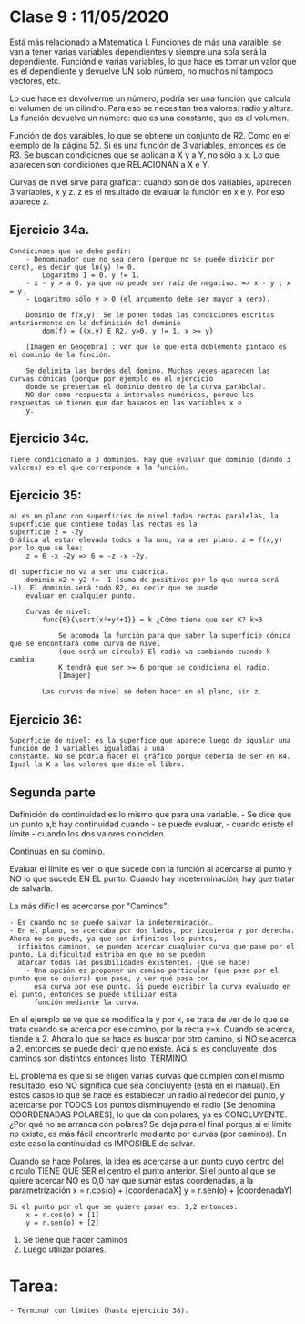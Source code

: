# Clase 9 : 11/05/2020

Está más relacionado a Matemática I.
Funciones de más una varaible, se van a tener varias variables dependientes y siempre una sola será la dependiente.
Funciónd e varias variables, lo que hace es tomar un valor que es el dependiente y devuelve UN solo número, no muchos ni tampoco
vectores, etc.

Lo que hace es devolverme un número, podría ser una función que calcula el volumen de un cilindro. Para eso se necesitan tres
valores: radio y altura. La función devuelve un número: que es una constante, que es el volumen.

Función de dos varaibles, lo que se obtiene un conjunto de R2. Como en el ejemplo de la página 52. Si es una función de 3
variables, entonces es de R3. Se buscan condiciones que se aplican a X y a Y, no sólo a x. Lo que aparecen son condiciones que
RELACIONAN a X e Y.

Curvas de nivel sirve para graficar: cuando son de dos variables, aparecen 3 variables, x y z. z es el resultado de evaluar la
función en x e y. Por eso aparece z.

Ejercicio 34a.
-------------
	Condicinoes que se debe pedir:
		- Denominador que no sea cero (porque no se puede dividir por cero), es decir que ln(y) != 0.
			Logaritmo 1 = 0. y != 1.
		- x - y > a 0. ya que no peude ser raíz de negativo. => x - y ; x = y.
		- Logaritmo sólo y > 0 (el argumento debe ser mayor a cero).

		Dominio de f(x,y): Se le ponen todas las condiciones escritas anteriormente en la definición del dominio
			dom(f) = {(x,y) E R2, y>0, y != 1, x >= y}

		[Imagen en Geogebra] : ver que lo que está doblemente pintado es el dominio de la función.

		Se delimita las bordes del domino. Muchas veces aparecen las curvas cónicas (porque por ejemplo en el ejercicio
		donde se presentan el dominio dentro de la curva parábola).
		NO dar como respuesta a intervalos numéricos, porque las respuestas se tienen que dar basados en las variables x e
		y.


Ejercicio 34c.
-------------
	Tiene condicionado a 3 dominios. Hay que evaluar qué dominio (dando 3 valores) es el que corresponde a la función.

Ejercicio 35:
-------------
	a) es un plano con superficies de nivel todas rectas paralelas, la superficie que contiene todas las rectas es la
	superficie z = -2y
	Gráfica al estar elevada todos a la uno, va a ser plano. z = f(x,y) por lo que se lee:
		z = 6 -x -2y => 6 = -z -x -2y.

	d) superficie no va a ser una cuádrica.
		dominio x2 + y2 != -1 (suma de positivos por lo que nunca será -1). El dominio será todo R2, es decir que se puede
		evaluar en cualquier punto.

		Curvas de nivel:
			func{6}{\sqrt{x²+y²+1}} = k ¿Cómo tiene que ser K? k>0

				Se acomoda la función para que saber la superficie cónica que se encontrará como curva de nivel
				(que será un círculo) El radio va cambiando cuando k cambia.
				K tendrá que ser >= 6 porque se condiciona el radio.
				[Imagen]

			Las curvas de nivel se deben hacer en el plano, sin z.


Ejercicio 36:
------------
	Superficie de nivel: es la superfice que aparece luego de igualar una función de 3 variables igualadas a una
	constante. No se podría hacer el gráfico porque debería de ser en R4.
	Igual la K a los valores que dice el libro.


## Segunda parte

Definición de continuidad es lo mismo que para una variable.
	- Se dice que un punto a,b hay continuidad cuando
	- se puede evaluar,
	- cuando existe el límite
	- cuando los dos valores coinciden.

Continuas en su dominio.

Evaluar el límite es ver lo que sucede con la función al acercarse al punto y NO lo que sucede EN EL punto.
Cuando hay indeterminación, hay que tratar de salvarla.

La más difícil es acercarse por "Caminos":

	- Es cuando no se puede salvar la indeterminación.
	- En el plano, se acercaba por dos lados, por izquierda y por derecha. Ahora no se puede, ya que son infinitos los puntos,
	  infinitos caminos, se pueden acercar cuaqluier curva que pase por el punto. La dificultad estriba en que no se pueden
	  abarcar todas las posibilidades existentes. ¿Qué se hace?
	  	- Una opción es proponer un camino particular (que pase por el punto que se quiera) que pase, y ver qué pasa con
		  esa curva por ese punto. Si puede escribir la curva evaluado en el punto, entonces se puede utilizar esta
		  función mediante la curva.

En el ejemplo se ve que se modifica la y por x, se trata de ver de lo que se trata cuando se acerca por ese camino, por la recta
y=x. Cuando se acerca, tiende a 2. Ahora lo que se hace es buscar por otro camino, si NO se acerca a 2, entonces se puede decir
que no existe. Acá si es concluyente, dos caminos son distintos entonces listo, TERMINO.

EL problema es que si se eligen varias curvas que cumplen con el mismo resultado, eso NO significa que sea concluyente (está en el
manual). En estos casos lo que se hace es establecer un radio al rededor del punto, y acercarse por TODOS Los puntos disminuyendo
el radio [Se denomina COORDENADAS POLARES], lo que da con polares, ya es CONCLUYENTE.
¿Por qué no se arranca con polares? Se deja para el final porque si el límite no existe, es más fácil encontrarlo mediante por
curvas (por caminos).
	En este caso la continuidad es IMPOSIBLE de salvar.

Cuando se hace Polares, la idea es acercarse a un punto cuyo centro del circulo TIENE QUE SER el centro el punto anterior.
	Si el punto al que se quiere acercar NO es 0,0 hay que sumar estas coordenadas, a la parametrización
		x = r.cos(o) + [coordenadaX]
		y = r.sen(o) + [coordenadaY]

	Si el punto por el que se quiere pasar es: 1,2 entonces:
		x = r.cos(o) + [1]
		y = r.sen(o) + [2]


1) Se tiene que hacer caminos
2) Luego utilizar polares.

# Tarea:
	- Terminar con límites (hasta ejercicio 38).
